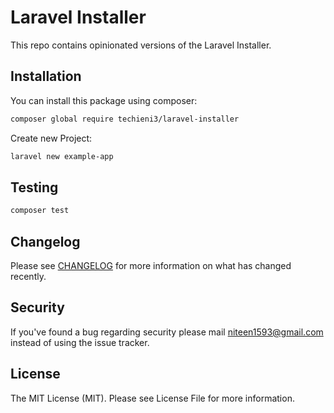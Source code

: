 # Laravel Installer

This repo contains opinionated versions of the Laravel Installer.

## Installation

You can install this package using composer:

```bash
composer global require techieni3/laravel-installer
```

Create new Project:

```bash
laravel new example-app
```

## Testing

```bash
composer test
```

## Changelog

Please see [CHANGELOG](CHANGELOG.md) for more information on what has changed recently.

## Security

If you've found a bug regarding security please mail [niteen1593@gmail.com](mailto:niteen1593@gmail.com) instead of
using the issue tracker.

## License

The MIT License (MIT). Please see License File for more information.
